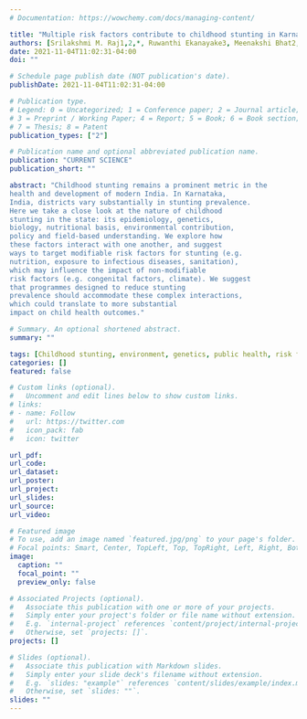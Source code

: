 ```yaml
---
# Documentation: https://wowchemy.com/docs/managing-content/

title: "Multiple risk factors contribute to childhood stunting in Karnataka, India"
authors: [Srilakshmi M. Raj1,2,*, Ruwanthi Ekanayake3, Meenakshi Bhat2, Jayarama Kadandale2 and Prabhu L. Pingali1]
date: 2021-11-04T11:02:31-04:00
doi: ""

# Schedule page publish date (NOT publication's date).
publishDate: 2021-11-04T11:02:31-04:00

# Publication type.
# Legend: 0 = Uncategorized; 1 = Conference paper; 2 = Journal article;
# 3 = Preprint / Working Paper; 4 = Report; 5 = Book; 6 = Book section;
# 7 = Thesis; 8 = Patent
publication_types: ["2"]

# Publication name and optional abbreviated publication name.
publication: "CURRENT SCIENCE"
publication_short: ""

abstract: "Childhood stunting remains a prominent metric in the
health and development of modern India. In Karnataka,
India, districts vary substantially in stunting prevalence.
Here we take a close look at the nature of childhood
stunting in the state: its epidemiology, genetics,
biology, nutritional basis, environmental contribution,
policy and field-based understanding. We explore how
these factors interact with one another, and suggest
ways to target modifiable risk factors for stunting (e.g.
nutrition, exposure to infectious diseases, sanitation),
which may influence the impact of non-modifiable
risk factors (e.g. congenital factors, climate). We suggest
that programmes designed to reduce stunting
prevalence should accommodate these complex interactions,
which could translate to more substantial
impact on child health outcomes."

# Summary. An optional shortened abstract.
summary: ""

tags: [Childhood stunting, environment, genetics, public health, risk factors]
categories: []
featured: false

# Custom links (optional).
#   Uncomment and edit lines below to show custom links.
# links:
# - name: Follow
#   url: https://twitter.com
#   icon_pack: fab
#   icon: twitter

url_pdf:
url_code:
url_dataset:
url_poster:
url_project:
url_slides:
url_source:
url_video:

# Featured image
# To use, add an image named `featured.jpg/png` to your page's folder. 
# Focal points: Smart, Center, TopLeft, Top, TopRight, Left, Right, BottomLeft, Bottom, BottomRight.
image:
  caption: ""
  focal_point: ""
  preview_only: false

# Associated Projects (optional).
#   Associate this publication with one or more of your projects.
#   Simply enter your project's folder or file name without extension.
#   E.g. `internal-project` references `content/project/internal-project/index.md`.
#   Otherwise, set `projects: []`.
projects: []

# Slides (optional).
#   Associate this publication with Markdown slides.
#   Simply enter your slide deck's filename without extension.
#   E.g. `slides: "example"` references `content/slides/example/index.md`.
#   Otherwise, set `slides: ""`.
slides: ""
---
```

